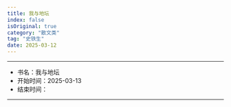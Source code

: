 ```yaml
---
title: 我与地坛
index: false
isOriginal: true
category: "散文类"
tag: "史铁生"
date: 2025-03-12
---
```

--------------------------------
- 书名：我与地坛
- 开始时间：2025-03-13
- 结束时间：
--------------------------------
